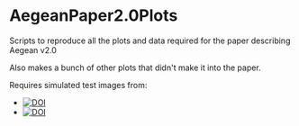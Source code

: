 # AegeanPaper2.0Plots
Scripts to reproduce all the plots and data required for the paper describing Aegean v2.0

Also makes a bunch of other plots that didn't make it into the paper.

Requires simulated test images from:
- [![DOI](https://zenodo.org/badge/DOI/10.5281/zenodo.838808.svg)](https://doi.org/10.5281/zenodo.838808)
- [![DOI](https://zenodo.org/badge/DOI/10.5281/zenodo.192096.svg)](https://doi.org/10.5281/zenodo.192096)
